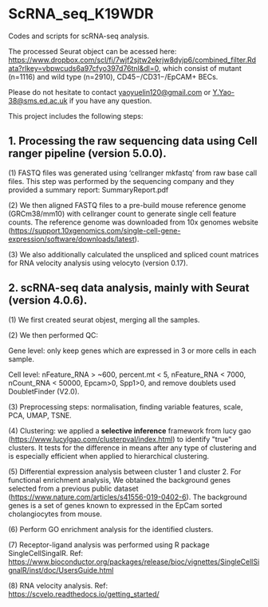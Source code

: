 # ScRNA_seq_K19WDR
Codes and scripts for scRNA-seq analysis. 

The processed Seurat object can be acessed here: https://www.dropbox.com/scl/fi/7wjf2sjtw2ekrjw8dyjp6/combined_filter.Rdata?rlkey=vbpwcuds6a97cfyo397d76tnl&dl=0, which consist of mutant (n=1116) and wild type (n=2910), CD45−/CD31−/EpCAM+ BECs.

Please do not hesitate to contact yaoyuelin120@gmail.com or Y.Yao-38@sms.ed.ac.uk if you have any question.

This project includes the following steps:

## 1. Processing the raw sequencing data using Cell ranger pipeline (version 5.0.0). 
(1) FASTQ files was generated using ‘cellranger mkfastq’ from raw base call files. This step was performed by the sequencing company and they provided a summary report: SummaryReport.pdf

(2) We then aligned FASTQ files to a pre-build mouse reference genome (GRCm38/mm10) with cellranger count to generate single cell feature counts. The reference genome was downloaded from 10x genomes website (https://support.10xgenomics.com/single-cell-gene-expression/software/downloads/latest). 


(3) We also additionally calculated the unspliced and spliced count matrices for RNA velocity analysis using velocyto (version 0.17). 


## 2. scRNA-seq data analysis, mainly with Seurat (version 4.0.6). 

(1) We first created seurat objest, merging all the samples. 

(2) We then performed QC:
  
  Gene level: only keep genes which are expressed in 3 or more cells in each sample.
  
  Cell level: nFeature_RNA > ~600, percent.mt < 5, nFeature_RNA < 7000, nCount_RNA < 50000, Epcam>0, Spp1>0, and remove doublets used DoubletFinder (V2.0).

(3) Preprocessing steps: normalisation, finding variable features, scale, PCA, UMAP, TSNE. 

(4) Clustering: we applied a **selective inference** framework from lucy gao (https://www.lucylgao.com/clusterpval/index.html) to identify "true" 
clusters. It tests for the difference in means after any type of clustering and is especially efficient when applied to hierarchical clustering. 

(5) Differential expression analysis between cluster 1 and cluster 2. For functional enrichment analysis, We obtained the background genes selected from a previous public dataset (https://www.nature.com/articles/s41556-019-0402-6). The background genes is a set of genes known to expressed in the EpCam sorted cholangiocytes from mouse.

(6) Perform GO enrichment analysis for the identified clusters. 

(7) Receptor-ligand analysis was performed using R package SingleCellSingalR. Ref: https://www.bioconductor.org/packages/release/bioc/vignettes/SingleCellSignalR/inst/doc/UsersGuide.html

(8) RNA velocity analysis. Ref: https://scvelo.readthedocs.io/getting_started/
